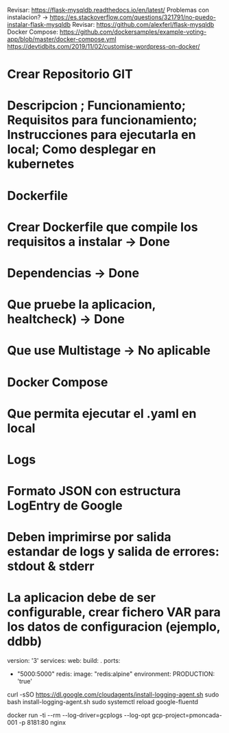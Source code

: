 Revisar: https://flask-mysqldb.readthedocs.io/en/latest/
Problemas con instalacion? -> https://es.stackoverflow.com/questions/321791/no-puedo-instalar-flask-mysqldb
Revisar: https://github.com/alexferl/flask-mysqldb
Docker Compose: https://github.com/dockersamples/example-voting-app/blob/master/docker-compose.yml
               https://devtidbits.com/2019/11/02/customise-wordpress-on-docker/

# Crear Repositorio GIT
#   Descripcion ; Funcionamiento; Requisitos para funcionamiento; Instrucciones para ejecutarla en local; Como desplegar en kubernetes

#
# Dockerfile
#   Crear Dockerfile que compile los requisitos a instalar -> Done
#   Dependencias -> Done
#   Que pruebe la aplicacion, healtcheck) -> Done
#   Que use Multistage -> No aplicable


# Docker Compose
# Que permita ejecutar el .yaml en local
# Logs
# Formato JSON con estructura LogEntry de Google
# Deben imprimirse por salida estandar de logs y salida de errores: stdout & stderr
# La aplicacion debe de ser configurable, crear fichero VAR para los datos de configuracion (ejemplo, ddbb)

version: '3'
services:
web:
build: .
ports:
- "5000:5000"
redis:
image: "redis:alpine"
  environment:
    PRODUCTION: 'true'



curl -sSO https://dl.google.com/cloudagents/install-logging-agent.sh
sudo bash install-logging-agent.sh
sudo systemctl reload google-fluentd

docker run -ti --rm --log-driver=gcplogs --log-opt gcp-project=pmoncada-001 -p 8181:80 nginx

